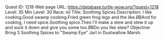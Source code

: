 Quest ID: 1218
Web page URL: https://database.turtle-wow.org/?quest=1218
Level: 35
Min Level: 30
Race: nil
Title: Soothing Spices
Description: I like cooking.Good swamp cooking.Fried green frog legs and the like.$B$BAnd for cooking, I need spice.Soothing spice.Then I'll make a stew and stew it up and suck it down and give you some too.$B$BDo you like stew?
Objective: Bring 3 Soothing Spices to "Swamp Eye" Jarl in Dustwallow Marsh.
